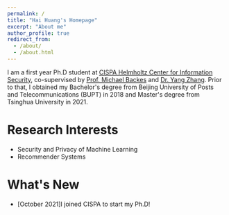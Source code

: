 ```yaml
---
permalink: /
title: "Hai Huang's Homepage"
excerpt: "About me"
author_profile: true
redirect_from: 
  - /about/
  - /about.html
---
```

I am a first year Ph.D student at [CISPA Helmholtz Center for Information Security](https://cispa.de/en), co-supervised by [Prof. Michael Backes](https://cispa.de/en/about/director-page) and [Dr. Yang Zhang](https://yangzhangalmo.github.io/). Prior to that, I obtained my Bachelor's degree from Beijing University of Posts and Telecommunications (BUPT) in 2018 and Master's degree from Tsinghua University in 2021.

Research Interests
======
- Security and Privacy of Machine Learning
- Recommender Systems

What's New
======
- [October 2021]I joined CISPA to start my Ph.D!

